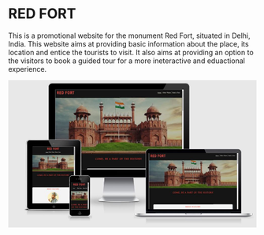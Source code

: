 # RED FORT

This is a promotional website for the monument Red Fort, situated in Delhi, India. 
This website aims at providing basic information about the place, its location and entice the tourists to visit. 
It also aims at providing an option to the visitors to book a guided tour for a more ineteractive and eduactional experience.

![Image of Responsive Website in different devices](./assets/images-readme-file/amiresponsive.JPG)